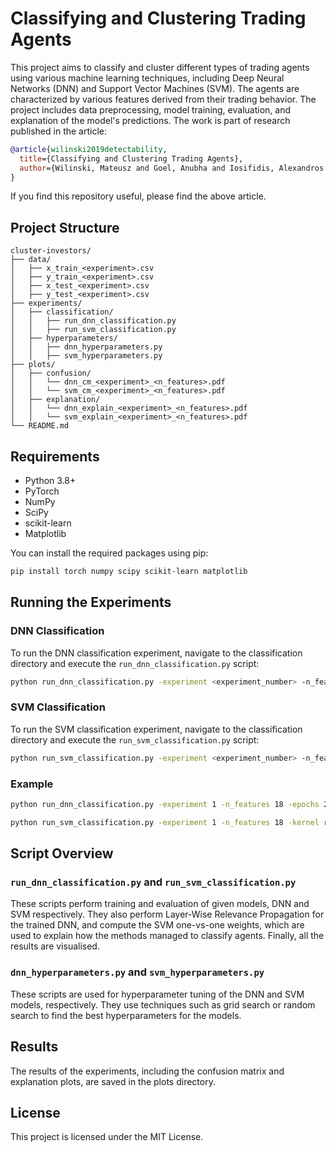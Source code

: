 
# Classifying and Clustering Trading Agents

This project aims to classify and cluster different types of trading agents using various machine learning techniques, including Deep Neural Networks (DNN) and Support Vector Machines (SVM). The agents are characterized by various features derived from their trading behavior. The project includes data preprocessing, model training, evaluation, and explanation of the model's predictions. The work is part of research published in the article:

```bibtex
@article{wilinski2019detectability,
  title={Classifying and Clustering Trading Agents},
  author={Wilinski, Mateusz and Goel, Anubha and Iosifidis, Alexandros and Kanniainen, Juho},
}
```

If you find this repository useful, please find the above article.

## Project Structure

```
cluster-investors/
├── data/
│   ├── x_train_<experiment>.csv
│   ├── y_train_<experiment>.csv
│   ├── x_test_<experiment>.csv
│   ├── y_test_<experiment>.csv
├── experiments/
│   ├── classification/
│   │   ├── run_dnn_classification.py
│   │   ├── run_svm_classification.py
│   ├── hyperparameters/
│   │   ├── dnn_hyperparameters.py
│   │   ├── svm_hyperparameters.py
├── plots/
│   ├── confusion/
│   │   └── dnn_cm_<experiment>_<n_features>.pdf
│   │   └── svm_cm_<experiment>_<n_features>.pdf
│   ├── explanation/
│   │   └── dnn_explain_<experiment>_<n_features>.pdf
│   │   └── svm_explain_<experiment>_<n_features>.pdf
└── README.md
```

## Requirements

- Python 3.8+
- PyTorch
- NumPy
- SciPy
- scikit-learn
- Matplotlib

You can install the required packages using pip:

```bash
pip install torch numpy scipy scikit-learn matplotlib
```

## Running the Experiments

### DNN Classification

To run the DNN classification experiment, navigate to the classification directory and execute the `run_dnn_classification.py` script:

```bash
python run_dnn_classification.py -experiment <experiment_number> -n_features <number_of_features> -epochs <number_of_epochs> -batch <batch_size> -l1 <layer1_size> -l2 <layer2_size> -l3 <layer3_size> -drop <dropout_rate> -lr <learning_rate> -plot_confusion <True/False> -print_report <True/False> -plot_explanation <True/False>
```

### SVM Classification

To run the SVM classification experiment, navigate to the classification directory and execute the `run_svm_classification.py` script:

```bash
python run_svm_classification.py -experiment <experiment_number> -n_features <number_of_features> -kernel <kernel_type> -C <regularization_parameter> -gamma <gamma_value> -plot_confusion <True/False> -print_report <True/False> -plot_explanation <True/False>
```

### Example

```bash
python run_dnn_classification.py -experiment 1 -n_features 18 -epochs 20 -batch 32 -l1 256 -l2 1024 -l3 1024 -drop 0.2 -lr 1e-3 -plot_confusion True -print_report True -plot_explanation True
```

```bash
python run_svm_classification.py -experiment 1 -n_features 18 -kernel rbf -C 1.0 -gamma scale -plot_confusion True -print_report True -plot_explanation True
```

## Script Overview

### `run_dnn_classification.py` and `run_svm_classification.py`

These scripts perform training and evaluation of given models, DNN and SVM respectively. They also perform Layer-Wise Relevance Propagation for the trained DNN, and compute the SVM one-vs-one weights, which are used to explain how the methods managed to classify agents. Finally, all the results are visualised.

### `dnn_hyperparameters.py` and `svm_hyperparameters.py`

These scripts are used for hyperparameter tuning of the DNN and SVM models, respectively. They use techniques such as grid search or random search to find the best hyperparameters for the models.

## Results

The results of the experiments, including the confusion matrix and explanation plots, are saved in the plots directory.

## License

This project is licensed under the MIT License.
